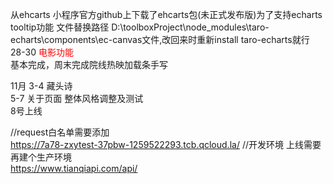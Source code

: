 从ehcarts 小程序官方github上下载了ehcarts包(未正式发布版)为了支持echarts tooltip功能  文件替换路径 D:\toolboxProject\node_modules\taro-echarts\components\ec-canvas文件,改回来时重新install taro-echarts就行  
28-30 <font color="red">电影功能 </font>  
基本完成，周末完成院线热映加载条手写  


11月  3-4 藏头诗  
5-7 关于页面 整体风格调整及测试  
8号上线  

//request白名单需要添加  
https://7a78-zxytest-37pbw-1259522293.tcb.qcloud.la/ //开发环境 上线需要再建个生产环境  
https://www.tianqiapi.com/api/  

